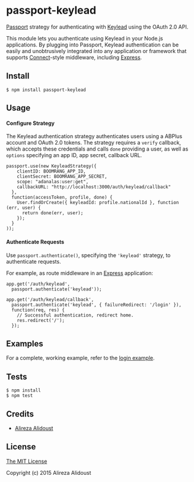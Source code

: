 # passport-keylead

[Passport](http://passportjs.org/) strategy for authenticating with [Keylead](http://pfm.abplus.ir/)
using the OAuth 2.0 API.

This module lets you authenticate using Keylead in your Node.js applications.
By plugging into Passport, Keylead authentication can be easily and
unobtrusively integrated into any application or framework that supports
[Connect](http://www.senchalabs.org/connect/)-style middleware, including
[Express](http://expressjs.com/).

## Install

    $ npm install passport-keylead

## Usage

#### Configure Strategy

The Keylead authentication strategy authenticates users using a ABPlus
account and OAuth 2.0 tokens.  The strategy requires a `verify` callback, which
accepts these credentials and calls `done` providing a user, as well as
`options` specifying an app ID, app secret, callback URL.

    passport.use(new KeyleadStrategy({
        clientID: BOOMRANG_APP_ID,
        clientSecret: BOOMRANG_APP_SECRET,
        scope: "adanalas:user:get",
        callbackURL: "http://localhost:3000/auth/keylead/callback"
      },
      function(accessToken, profile, done) {
        User.findOrCreate({ keyleadId: profile.nationalId }, function (err, user) {
          return done(err, user);
        });
      }
    ));

#### Authenticate Requests

Use `passport.authenticate()`, specifying the `'keylead'` strategy, to
authenticate requests.

For example, as route middleware in an [Express](http://expressjs.com/)
application:

    app.get('/auth/keylead',
      passport.authenticate('keylead'));

    app.get('/auth/keylead/callback',
      passport.authenticate('keylead', { failureRedirect: '/login' }),
      function(req, res) {
        // Successful authentication, redirect home.
        res.redirect('/');
      });

## Examples

For a complete, working example, refer to the [login example](https://github.com/sunnystatue/passport-keylead/tree/master/examples/login).

## Tests

    $ npm install
    $ npm test

## Credits

  - [Alireza Alidoust](https://github.com/sunnystatue)

## License

[The MIT License](http://opensource.org/licenses/MIT)

Copyright (c) 2015 Alireza Alidoust
